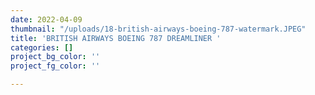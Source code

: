 ```yaml
---
date: 2022-04-09
thumbnail: "/uploads/18-british-airways-boeing-787-watermark.JPEG"
title: 'BRITISH AIRWAYS BOEING 787 DREAMLINER '
categories: []
project_bg_color: ''
project_fg_color: ''

---
```

